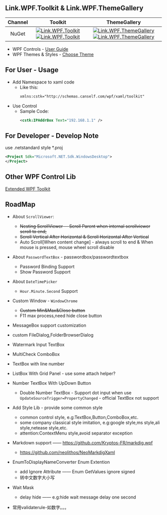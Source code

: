 ## Link.WPF.Toolkit & Link.WPF.ThemeGallery

|Channel|Toolkit|ThemeGallery|
|:--:|:--:|:--:|
|NuGet| [![Link.WPF.Toolkit](https://img.shields.io/nuget/v/Link.WPF.Toolkit.svg)](https://www.nuget.org/packages/Link.WPF.Toolkit/) [![Link.WPF.Toolkit](https://img.shields.io/nuget/dt/Link.WPF.Toolkit)](https://www.nuget.org/packages/Link.WPF.Toolkit/) | [![Link.WPF.ThemeGallery](https://img.shields.io/nuget/v/Link.WPF.ThemeGallery.svg)](https://www.nuget.org/packages/Link.WPF.ThemeGallery/) [![Link.WPF.ThemeGallery](https://img.shields.io/nuget/dt/Link.WPF.ThemeGallery)](https://www.nuget.org/packages/Link.WPF.ThemeGallery/) |

* WPF Controls - [User Guide](docs/ReadMe.md)
* WPF Themes & Styles - [Choose Theme](docs/Theme.md)

<!--
|   |
|:---:|
|[`IPAddrBox` Control](docs/IPAddrBox.md)| 
-->

## For User - Usage

* Add Namespace to xaml code
    * Like this:
        ``` xml
        xmlns:cstk="http://schemas.canself.com/wpf/xaml/toolkit"
        ```
* Use Control
    * Sample Code:
        ``` xml
        <cstk:IPAddrBox Text="192.168.1.1" />
        ```

## For Developer - Develop Note

use .netstandard style *.proj

``` xml
<Project Sdk="Microsoft.NET.Sdk.WindowsDesktop">
</Project>
```


## Other WPF Control Lib

[Extended WPF Toolkit](https://github.com/xceedsoftware/wpftoolkit)


## RoadMap

* About `ScrollViewer`:
    * ~~Nesting ScrollViewer -- Scroll Parent when internal scrollviewer scroll to end;~~
    * ~~Scroll Vertical After Horizontal & Scroll Horizontal After Vertical~~
    * Auto Scroll[When content change] - always scroll to end & When mouse is pressed, mouse wheel scroll disable
* About `PasswordTextBox` - passwordbox/passwordtextbox
    * Password Binding Support
    * Show Password Support
* About `DateTimePicker`
    * `Hour.Minute.Second` Support
* Custom Window - `WindowChrome`
    * ~~Custom Min&Max&Close button~~
    * F11 max process,need hide close button
* MessageBox support customization
* custom FileDialog,FolderBrowserDialog
* Watermark Input TextBox
* MultiCheck ComboBox
* TextBox with line number
* ListBox With Grid Panel - use some attach helper?
* Number TextBox With UpDown Button
    * Double Number TextBox - Support dot input when use `UpdateSourceTrigger=PropertyChanged` - official TextBox not support

* Add Style Lib - provide some common style
    * common control style, e.g:TextBox,Button,ComboBox,etc.
    * some company classical style imitation, e.g:google style,ms style,ali style,netease style,etc.
    * attention:ContextMenu style,avoid separator exception


* Markdown support —— https://github.com/Kryptos-FR/markdig.wpf
    * https://github.com/neolithos/NeoMarkdigXaml

* EnumToDisplayNameConverter Enum Extention
    * add Ignore Attribute —— Enum GetValues ignore signed
    * 转中文数字大小写

* Wait Mask
    * delay hide —— e.g:hide wait message delay one second
* 常用validaterule-如数字。。。
